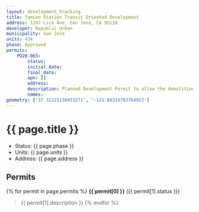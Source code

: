 ```yaml
---
layout: development_tracking
title: Tamien Station Transit Oriented Development
address: 1197 Lick Ave, San Jose, CA 95110
developer: Republic Urban
municipality: San Jose
units: 434
phase: Approved
permits:
    PD20-003:
        status:
        initial_date:
        final_date:
        apn: []
        address:
        description: Planned Development Permit to allow the demolition of a 11,400 square foot building and construction of a mixed-use development consisting of 569 residential units (Option A) or 555 residential units (Option B) within three buildings, up to 3,000 square feet of child day care or commercial space and the removal of 64 ordinance sized trees and 58 Non-Ordinance sized trees on a 6.96 gross acre site.
        names:
geometry: ['37.31221138453271', '-121.88316703764922']
---
```

# {{ page.title }}
- Status: {{ page.phase }}
- Units: {{ page.units }}
- Address: {{ page.address }}

## Permits
{% for permit in page.permits %}
  **{{ permit[0] }}** ({{ permit[1].status }})
  >{{ permit[1].description }}
{% endfor %}

